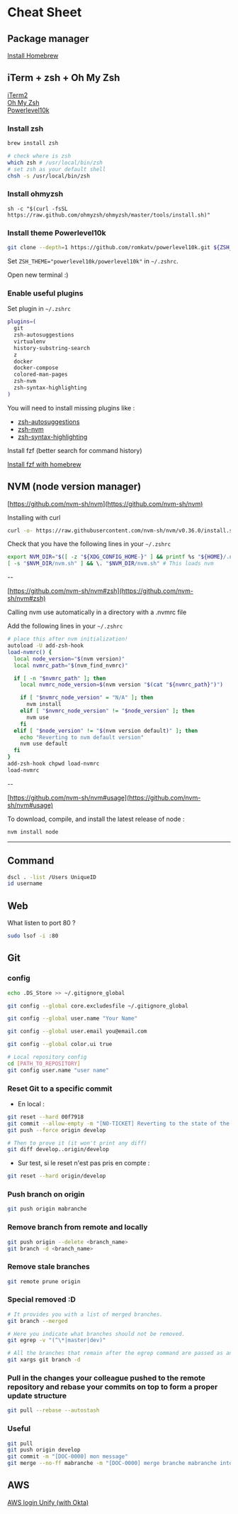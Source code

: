 # Cheat Sheet

## Package manager

[Install Homebrew](https://docs.brew.sh/Installation)

## iTerm + zsh + Oh My Zsh

[iTerm2](https://www.iterm2.com/) \
[Oh My Zsh](https://github.com/ohmyzsh/ohmyzsh/wiki) \
[Powerlevel10k](https://github.com/romkatv/powerlevel10k#oh-my-zsh)

### Install zsh

```bash
brew install zsh

# check where is zsh
which zsh # /usr/local/bin/zsh
# set zsh as your default shell
chsh -s /usr/local/bin/zsh
```

### Install ohmyzsh

```install ohmyzsh
sh -c "$(curl -fsSL https://raw.github.com/ohmyzsh/ohmyzsh/master/tools/install.sh)"
```

### Install theme Powerlevel10k

```bash
git clone --depth=1 https://github.com/romkatv/powerlevel10k.git ${ZSH_CUSTOM:-$HOME/.oh-my-zsh/custom}/themes/powerlevel10k
```

Set ```ZSH_THEME="powerlevel10k/powerlevel10k"``` in ```~/.zshrc```.

Open new terminal :)

### Enable useful plugins

Set plugin in ```~/.zshrc```

```bash
plugins=(
  git
  zsh-autosuggestions
  virtualenv
  history-substring-search
  z
  docker
  docker-compose
  colored-man-pages
  zsh-nvm
  zsh-syntax-highlighting
)
```

You will need to install missing plugins like :

- [zsh-autosuggestions](https://github.com/zsh-users/zsh-autosuggestions)
- [zsh-nvm](https://github.com/lukechilds/zsh-nvm)
- [zsh-syntax-highlighting](https://github.com/zsh-users/zsh-syntax-highlighting)

Install fzf (better search for command history)

[Install fzf with homebrew](https://github.com/junegunn/fzf#using-homebrew-or-linuxbrew)

## NVM (node version manager)

[https://github.com/nvm-sh/nvm](https://github.com/nvm-sh/nvm)

Installing with curl

```bash
curl -o- https://raw.githubusercontent.com/nvm-sh/nvm/v0.36.0/install.sh | bash
```

Check that you have the following lines in your `~/.zshrc`

```bash
export NVM_DIR="$([ -z "${XDG_CONFIG_HOME-}" ] && printf %s "${HOME}/.nvm" || printf %s "${XDG_CONFIG_HOME}/nvm")"
[ -s "$NVM_DIR/nvm.sh" ] && \. "$NVM_DIR/nvm.sh" # This loads nvm
```

--

[https://github.com/nvm-sh/nvm#zsh](https://github.com/nvm-sh/nvm#zsh)

Calling nvm use automatically in a directory with a .nvmrc file

Add the following lines in your `~/.zshrc`

```bash
# place this after nvm initialization!
autoload -U add-zsh-hook
load-nvmrc() {
  local node_version="$(nvm version)"
  local nvmrc_path="$(nvm_find_nvmrc)"

  if [ -n "$nvmrc_path" ]; then
    local nvmrc_node_version=$(nvm version "$(cat "${nvmrc_path}")")

    if [ "$nvmrc_node_version" = "N/A" ]; then
      nvm install
    elif [ "$nvmrc_node_version" != "$node_version" ]; then
      nvm use
    fi
  elif [ "$node_version" != "$(nvm version default)" ]; then
    echo "Reverting to nvm default version"
    nvm use default
  fi
}
add-zsh-hook chpwd load-nvmrc
load-nvmrc
```

--

[https://github.com/nvm-sh/nvm#usage](https://github.com/nvm-sh/nvm#usage)

To download, compile, and install the latest release of node :

```bash
nvm install node
```

___

## Command

```bash
dscl . -list /Users UniqueID
id username
```

## Web

What listen to port 80 ?

```bash
sudo lsof -i :80
```

## Git

### config

```bash
echo .DS_Store >> ~/.gitignore_global

git config --global core.excludesfile ~/.gitignore_global

git config --global user.name "Your Name"

git config --global user.email you@email.com

git config --global color.ui true

# Local repository config
cd [PATH_TO_REPOSITORY]
git config user.name "user name"
```

### Reset Git to a specific commit

- En local :

```bash
git reset --hard 00f7918
git commit --allow-empty -m "[NO-TICKET] Reverting to the state of the branch at 00f7918"
git push --force origin develop

# Then to prove it (it won't print any diff)
git diff develop..origin/develop
```

- Sur test, si le reset n'est pas pris en compte :

```bash
git reset --hard origin/develop
```

### Push branch on origin

```bash
git push origin mabranche
```

### Remove branch from remote and locally

```bash
git push origin --delete <branch_name>
git branch -d <branch_name>
```

### Remove stale branches

```bash
git remote prune origin
```

### Special removed :D

```bash
# It provides you with a list of merged branches.
git branch --merged

# Here you indicate what branches should not be removed.
git egrep -v "(^\*|master|dev)"

# All the branches that remain after the egrep command are passed as an argument one by one to $ git branch -d (--delete) to be removed.
git xargs git branch -d
```

### Pull in the changes your colleague pushed to the remote repository and rebase your commits on top to form a proper update structure

```bash
git pull --rebase --autostash
```

### Useful

```bash
git pull
git push origin develop
git commit -m "[DOC-0000] mon message"
git merge --no-ff mabranche -m "[DOC-0000] merge branche mabranche into develop"
```

## AWS

[AWS login Unify (with Okta)](https://login.unifygroup.com/app/UserHome)
